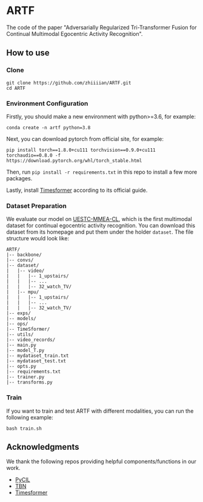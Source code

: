 

# ARTF

The code of the paper "Adversarially Regularized Tri-Transformer Fusion for Continual Multimodal Egocentric Activity Recognition".



## **How to use**

### Clone

```
git clone https://github.com/zhiiiian/ARTF.git
cd ARTF
```

### Environment Configuration

Firstly, you should make a new environment with python>=3.6, for example:

```
conda create -n artf python=3.8
```

Next, you can download pytorch from official site, for example:

```
pip install torch==1.8.0+cu111 torchvision==0.9.0+cu111 torchaudio==0.8.0 -f https://download.pytorch.org/whl/torch_stable.html
```

Then, run `pip install -r requirements.txt` in this repo to install a few more packages.

Lastly, install [Timesformer](https://github.com/facebookresearch/TimeSformer?tab=readme-ov-file) according to its official guide.

### Dataset Preparation

We evaluate our model on [UESTC-MMEA-CL](https://ivipclab.github.io/publication_uestc-mmea-cl/mmea-cl/), which is the first multimodal dataset for continual egocentric activity recognition. You can download this dataset from its homepage and put them under the holder `dataset`. The file structure would look like:

```
ARTF/
|-- backbone/
|-- convs/
|-- dataset/
|   |-- video/
|   |   |-- 1_upstairs/
|   |   |-- ...
|   |   |-- 32_watch_TV/
|   |-- mpu/
|   |   |-- 1_upstairs/
|   |   |-- ...
|   |   |-- 32_watch_TV/
|-- exps/
|-- models/
|-- ops/
|-- TimeSformer/
|-- utils/
|-- video_records/
|-- main.py
|-- model_T.py
|-- mydataset_train.txt
|-- mydataset_test.txt
|-- opts.py
|-- requirements.txt
|-- trainer.py
|-- transforms.py
```

### Train

If you want to train and test ARTF with different modalities, you can run the following example:
```
bash train.sh
```

## Acknowledgments

We thank the following repos providing helpful components/functions in our work.

- [PyCIL](https://github.com/G-U-N/PyCIL/tree/master)
- [TBN](https://github.com/ekazakos/temporal-binding-network/tree/master)
- [Timesformer](https://github.com/facebookresearch/TimeSformer?tab=readme-ov-file)
